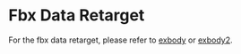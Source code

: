 # Fbx Data Retarget

For the fbx data retarget, please refer to [exbody](https://github.com/chengxuxin/expressive-humanoid) or [exbody2](https://github.com/edpsw/exbody2).
